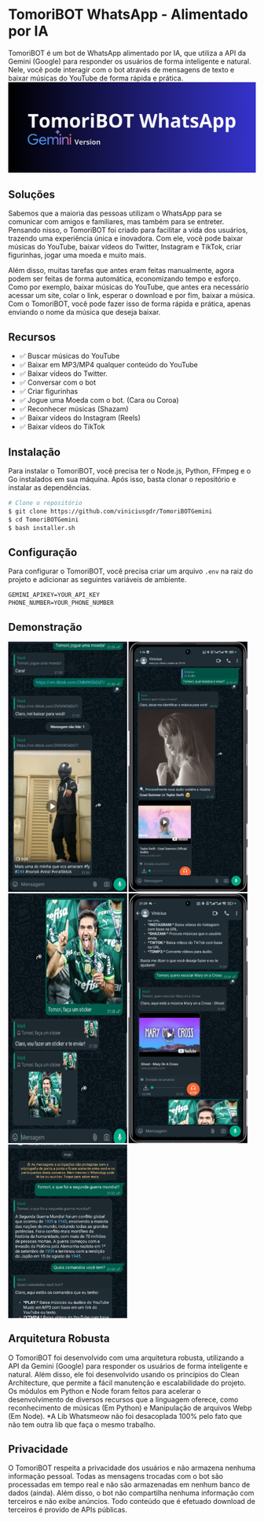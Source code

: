 # TomoriBOT WhatsApp - Alimentado por IA
TomoriBOT é um bot de WhatsApp alimentado por IA, que utiliza a API da Gemini (Google) para responder os usuários de forma inteligente e natural. Nele, você pode interagir com o bot através de mensagens de texto e baixar músicas do YouTube de forma rápida e prática.
<img src="/public/image-banner.png" alt="Banner"/>

## Soluções
Sabemos que a maioria das pessoas utilizam o WhatsApp para se comunicar com amigos e familiares, mas também para se entreter. Pensando nisso, o TomoriBOT foi criado para facilitar a vida dos usuários, trazendo uma experiência única e inovadora. Com ele, você pode baixar músicas do YouTube, baixar vídeos do Twitter, Instagram e TikTok, criar figurinhas, jogar uma moeda e muito mais.

Além disso, muitas tarefas que antes eram feitas manualmente, agora podem ser feitas de forma automática, economizando tempo e esforço. Como por exemplo, baixar músicas do YouTube, que antes era necessário acessar um site, colar o link, esperar o download e por fim, baixar a música. Com o TomoriBOT, você pode fazer isso de forma rápida e prática, apenas enviando o nome da música que deseja baixar.

## Recursos
- ✅ Buscar músicas do YouTube
- ✅ Baixar em MP3/MP4 qualquer conteúdo do YouTube
- ✅ Baixar vídeos do Twitter.
- ✅ Conversar com o bot
- ✅ Criar figurinhas
- ✅ Jogue uma Moeda com o bot. (Cara ou Coroa)
- ✅ Reconhecer músicas (Shazam)
- ✅ Baixar vídeos do Instagram (Reels)
- ✅ Baixar vídeos do TikTok

## Instalação
Para instalar o TomoriBOT, você precisa ter o Node.js, Python, FFmpeg e o Go instalados em sua máquina. Após isso, basta clonar o repositório e instalar as dependências.

```bash
# Clone o repositório
$ git clone https://github.com/viniciusgdr/TomoriBOTGemini
$ cd TomoriBOTGemini
$ bash installer.sh
```

## Configuração
Para configurar o TomoriBOT, você precisa criar um arquivo `.env` na raiz do projeto e adicionar as seguintes variáveis de ambiente.

```env
GEMINI_APIKEY=YOUR_API_KEY
PHONE_NUMBER=YOUR_PHONE_NUMBER
```
## Demonstração
<div style="display: flex; flex-wrap: wrap;gap: 3px">
  <img src="/public/img1.jpeg" alt="Demo" width="48%" />
  <img src="/public/img5.jpeg" alt="Demo" width="48%" />
  <img src="/public/img4.jpeg" alt="Demo" width="48%" />
  <img src="/public/img3.jpeg" alt="Demo" width="48%" />
  <img src="/public/img2.jpeg" alt="Demo" width="48%" />
</div>

## Arquitetura Robusta
O TomoriBOT foi desenvolvido com uma arquitetura robusta, utilizando a API da Gemini (Google) para responder os usuários de forma inteligente e natural. Além disso, ele foi desenvolvido usando os princípios do Clean Architecture, que permite a fácil manutenção e escalabilidade do projeto.
Os módulos em Python e Node foram feitos para acelerar o desenvolvimento de diversos recursos que a linguagem oferece, como reconhecimento de músicas (Em Python) e Manipulação de arquivos Webp (Em Node).
*A Lib Whatsmeow não foi desacoplada 100% pelo fato que não tem outra lib que faça o mesmo trabalho.

## Privacidade
O TomoriBOT respeita a privacidade dos usuários e não armazena nenhuma informação pessoal. Todas as mensagens trocadas com o bot são processadas em tempo real e não são armazenadas em nenhum banco de dados (ainda). Além disso, o bot não compartilha nenhuma informação com terceiros e não exibe anúncios. Todo conteúdo que é efetuado download de terceiros é provido de APIs públicas.